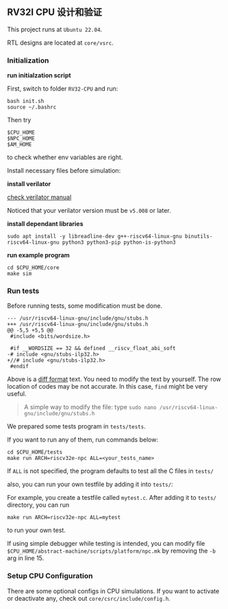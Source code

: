 ## RV32I CPU 设计和验证

This project runs at `Ubuntu 22.04`.

RTL designs are located at `core/vsrc`.

### Initialization
**run initialzation script**

First, switch to folder `RV32-CPU` and run:
```
bash init.sh
source ~/.bashrc
```
Then try

```
$CPU_HOME
$NPC_HOME
$AM_HOME
```
to check whether env variables are right.

Install necessary files before simulation:

**install verilator**

[check verilator manual](https://verilator.org/guide/latest/install.html)

Noticed that your verilator version must be `v5.008` or later.

**install dependant libraries**

```
sudo apt install -y libreadline-dev g++-riscv64-linux-gnu binutils-riscv64-linux-gnu python3 python3-pip python-is-python3
```

**run example program**
```
cd $CPU_HOME/core
make sim
```

### Run tests

Before running tests, some modification must be done.

```
--- /usr/riscv64-linux-gnu/include/gnu/stubs.h
+++ /usr/riscv64-linux-gnu/include/gnu/stubs.h
@@ -5,5 +5,5 @@
 #include <bits/wordsize.h>

 #if __WORDSIZE == 32 && defined __riscv_float_abi_soft
-# include <gnu/stubs-ilp32.h>
+//# include <gnu/stubs-ilp32.h>
 #endif
```

Above is a [diff format](https://ruanyifeng.com/blog/2012/08/how_to_read_diff.html) text. You need to modify the text by yourself. The row location of codes may be not accurate. In this case, `find` might be very useful.

> A simple way to modify the file:
> type `sudo nano /usr/riscv64-linux-gnu/include/gnu/stubs.h`
> 

We prepared some tests program in `tests/tests`.

If you want to run any of them, run commands below:
```
cd $CPU_HOME/tests
make run ARCH=riscv32e-npc ALL=<your_tests_name>
```

If `ALL` is not specified, the program defaults to test all the C files in `tests/`

also, you can run your own testfile by adding it into `tests/`:

For example, you create a testfile called `mytest.c`. After adding it to `tests/` directory, you can run
```
make run ARCH=riscv32e-npc ALL=mytest
```
to run your own test.

If using simple debugger while testing is intended, you can modify file `$CPU_HOME/abstract-machine/scripts/platform/npc.mk` by removing the `-b` arg in line 15.

### Setup CPU Configuration

There are some optional configs in CPU simulations. If you want to activate or deactivate any, check out `core/csrc/include/config.h`.
